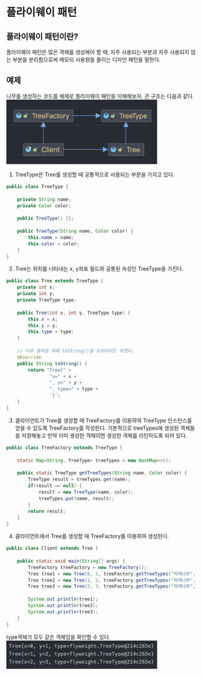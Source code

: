 # 플라이웨이 패턴

## 플라이웨이 패턴이란?
플라이웨이 패턴은 많은 객체를 생성해야 할 때, 자주 사용되는 부분과 자주 사용되지 않는 부분을 분리함으로써 메모리 사용량을 줄이는 디자인 패턴을 말한다.

## 예제
나무를 생성하는 코드를 예제로 플라이웨이 패턴을 이해해보자. 큰 구조는 다음과 같다.
<img src="./images/flyweight/flyweight.png" width="400">

1. TreeType은 Tree를 생성할 때 공통적으로 사용되는 부분을 가지고 있다. 
~~~java
public class TreeType {

    private String name;
    private Color color;
    
    public TreeType() {};

    public TreeType(String name, Color color) {
        this.name = name;
        this.color = color;
    }
}
~~~

2. Tree는 위치를 나타내는 x, y좌표 필드와 공통된 속성인 TreeType을 가진다. 
~~~java
public class Tree extends TreeType {
    private int x;
    private int y;
    private TreeType type;

    public Tree(int x, int y, TreeType type) {
        this.x = x;
        this.y = y;
        this.type = type;
    }

    // 이후 출력을 위해 toString()을 오버라이드 하였다.
    @Override
    public String toString() {
        return "Tree{" +
                "x=" + x +
                ", y=" + y +
                ", type=" + type +
                '}';
    }
}
~~~

3. 클라이언트가 Tree를 생성할 때 TreeFactory를 이용하여 TreeType 인스턴스를 얻을 수 있도록 TreeFactory를 작성한다.
기본적으로 treeTypes에 생성된 객체들을 저장해놓고 만약 이미 생성한 객체이면 생성한 객체를 리턴하도록 되어 있다.
~~~java
public class TreeFactory extends TreeType {

    static Map<String, TreeType> treeTypes = new HashMap<>();

    public static TreeType getTreeTypes(String name, Color color) {
        TreeType result = treeTypes.get(name);
        if(result == null) {
            result = new TreeType(name, color);
            treeTypes.put(name, result);
        }
        return result;
    }
}
~~~

4. 클라이언트에서 Tree를 생성할 때 TreeFactory를 이용하여 생성한다.
~~~java
public class Client extends Tree {

    public static void main(String[] args) {
        TreeFactory treeFactory = new TreeFactory();
        Tree tree1 = new Tree(0, 1, treeFactory.getTreeTypes("자작나무", new Color(10, 10, 10)));
        Tree tree2 = new Tree(1, 2, treeFactory.getTreeTypes("자작나무", new Color(10, 10, 10)));
        Tree tree3 = new Tree(2, 3, treeFactory.getTreeTypes("자작나무", new Color(10, 10, 10)));

        System.out.println(tree1);
        System.out.println(tree2);
        System.out.println(tree3);
    }
}
~~~

type객체가 모두 같은 객체임을 확인할 수 있다. <br>
<img src="./images/flyweight/flyweight_result.png" width="400">